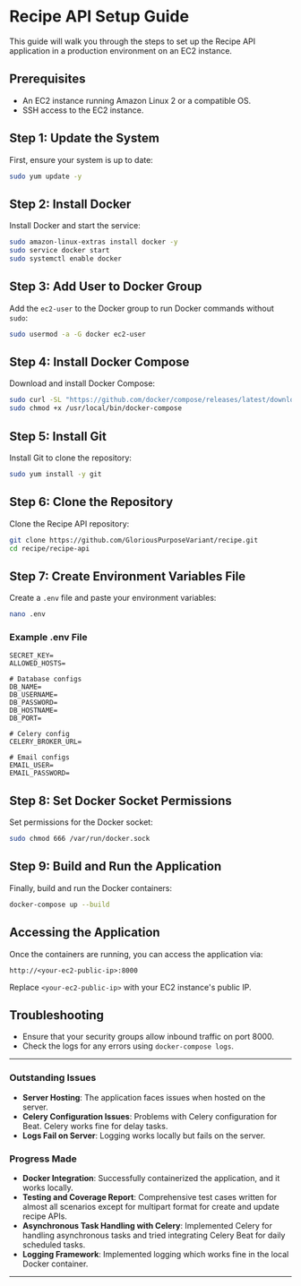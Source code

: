 # Recipe API Setup Guide

This guide will walk you through the steps to set up the Recipe API application in a production environment on an EC2 instance.

## Prerequisites

- An EC2 instance running Amazon Linux 2 or a compatible OS.
- SSH access to the EC2 instance.

## Step 1: Update the System

First, ensure your system is up to date:

```bash
sudo yum update -y
```

## Step 2: Install Docker

Install Docker and start the service:

```bash
sudo amazon-linux-extras install docker -y
sudo service docker start
sudo systemctl enable docker
```

## Step 3: Add User to Docker Group

Add the `ec2-user` to the Docker group to run Docker commands without `sudo`:

```bash
sudo usermod -a -G docker ec2-user
```

## Step 4: Install Docker Compose

Download and install Docker Compose:

```bash
sudo curl -SL "https://github.com/docker/compose/releases/latest/download/docker-compose-$(uname -s)-$(uname -m)" -o /usr/local/bin/docker-compose
sudo chmod +x /usr/local/bin/docker-compose
```

## Step 5: Install Git

Install Git to clone the repository:

```bash
sudo yum install -y git
```

## Step 6: Clone the Repository

Clone the Recipe API repository:

```bash
git clone https://github.com/GloriousPurposeVariant/recipe.git
cd recipe/recipe-api
```

## Step 7: Create Environment Variables File

Create a `.env` file and paste your environment variables:

```bash
nano .env
```

### Example .env File

```env
SECRET_KEY=
ALLOWED_HOSTS=

# Database configs
DB_NAME=
DB_USERNAME=
DB_PASSWORD=
DB_HOSTNAME=
DB_PORT=

# Celery config
CELERY_BROKER_URL=

# Email configs
EMAIL_USER=
EMAIL_PASSWORD=
```

## Step 8: Set Docker Socket Permissions

Set permissions for the Docker socket:

```bash
sudo chmod 666 /var/run/docker.sock
```

## Step 9: Build and Run the Application

Finally, build and run the Docker containers:

```bash
docker-compose up --build
```

## Accessing the Application

Once the containers are running, you can access the application via:

```
http://<your-ec2-public-ip>:8000
```

Replace `<your-ec2-public-ip>` with your EC2 instance's public IP.

## Troubleshooting

- Ensure that your security groups allow inbound traffic on port 8000.
- Check the logs for any errors using `docker-compose logs`.

---

### Outstanding Issues

- **Server Hosting**: The application faces issues when hosted on the server.
- **Celery Configuration Issues**: Problems with Celery configuration for Beat. Celery works fine for delay tasks.
- **Logs Fail on Server**: Logging works locally but fails on the server.

### Progress Made

- **Docker Integration**: Successfully containerized the application, and it works locally.
- **Testing and Coverage Report**: Comprehensive test cases written for almost all scenarios except for multipart format for create and update recipe APIs.
- **Asynchronous Task Handling with Celery**: Implemented Celery for handling asynchronous tasks and tried integrating Celery Beat for daily scheduled tasks.
- **Logging Framework**: Implemented logging which works fine in the local Docker container.

---
